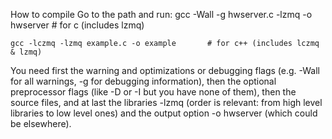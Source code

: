 How to compile
Go to the path and run:
	gcc -Wall -g hwserver.c -lzmq -o hwserver	# for c (includes lzmq)

	gcc -lczmq -lzmq example.c -o example		# for c++ (includes lczmq & lzmq)

You need first the warning and optimizations or debugging flags (e.g. -Wall for all warnings, -g for debugging information), 
then the optional preprocessor flags (like -D or -I but you have none of them), 
then the source files, 
and at last the libraries -lzmq (order is relevant: from high level libraries to low level ones) 
and the output option -o hwserver (which could be elsewhere).
